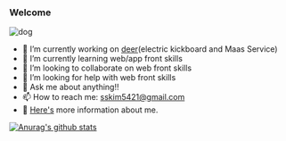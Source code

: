 ### Welcome 

![dog](https://user-images.githubusercontent.com/48345661/98429981-88d60f00-20ed-11eb-90d4-bf43a65eab53.gif)


- 🔭 I’m currently working on <a href="https://deering.co" target="_blank">deer</a>(electric kickboard and Maas Service)
- 🌱 I’m currently learning web/app front skills
- 👯 I’m looking to collaborate on web front skills
- 🤔 I’m looking for help with web front skills
- 💬 Ask me about anything!!
- 📫 How to reach me: sskim5421@gmail.com
- 🤩 <a href="https://kimyoungjae96.github.io/portfolio/" target="_blank">Here's</a> more information about me.


[![Anurag's github stats](https://github-readme-stats.vercel.app/api?username=kimyoungjae96&count_private=true)](https://github.com/anuraghazra/github-readme-stats)
